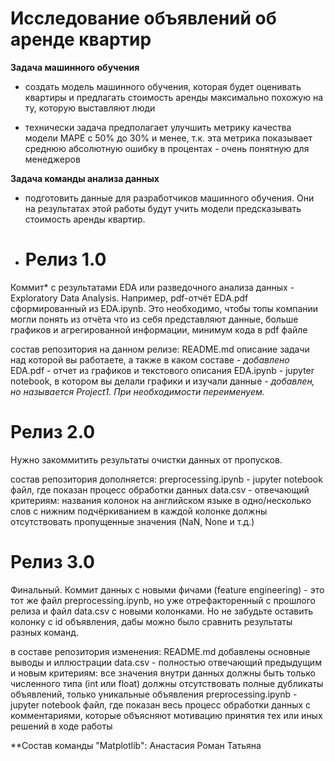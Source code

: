 # Исследование объявлений об аренде квартир

**Задача машинного обучения**

* создать модель машинного обучения, которая будет оценивать квартиры и предлагать стоимость аренды максимально похожую на ту, которую выставляют люди

* технически задача предполагает улучшить метрику качества модели MAPE с 50% до 30% и менее, т.к. эта метрика показывает среднюю абсолютную ошибку в процентах - очень понятную для менеджеров

**Задача команды анализа данных**

* подготовить данные для разработчиков машинного обучения. Они на результатах этой работы будут учить модели предсказывать стоимость аренды квартир.

* # Релиз 1.0
Коммит* с результатами EDA или разведочного анализа данных - Exploratory Data Analysis. Например, pdf-отчёт EDA.pdf сформированный из EDA.ipynb. Это необходимо, чтобы топы компании могли понять из отчёта что из себя представляют данные, больше графиков и агрегированной информации, минимум кода в pdf файле

состав репозитория на данном релизе:
README.md описание задачи над которой вы работаете, а также в каком составе - *добавлено*
EDA.pdf - отчет из графиков и текстового описания
EDA.ipynb - jupyter notebook, в котором вы делали графики и изучали данные - *добавлен, но называется Project1. При необходимости переименуем.* 
# Релиз 2.0
Нужно закоммитить результаты очистки данных от пропусков.

состав репозитория дополняется:
preprocessing.ipynb - jupyter notebook файл, где показан процесс обработки данных
data.csv - отвечающий критериям:
названия колонок на английском языке в одно/несколько слов с нижним подчёркиванием
в каждой колонке должны отсутствовать пропущенные значения (NaN, None и т.д.)
# Релиз 3.0
Финальный. Коммит данных с новыми фичами (feature engineering) - это тот же файл preprocessing.ipynb, но уже отрефакторенный с прошлого релиза и файл data.csv c новыми колонками. Но не забудьте оставить колонку с id объявления, дабы можно было сравнить результаты разных команд.

в составе репозитория изменения:
README.md добавлены основные выводы и иллюстрации
data.csv - полностью отвечающий предыдущим и новым критериям:
все значения внутри данных должны быть только численного типа (int или float)
должны отсутствовать полные дубликаты объявлений, только уникальные объявления
preprocessing.ipynb - jupyter notebook файл, где показан весь процесс обработки данных с комментариями, которые объясняют мотивацию принятия тех или иных решений в ходе работы


**Состав команды "Matplotlib":
Анастасия
Роман
Татьяна
